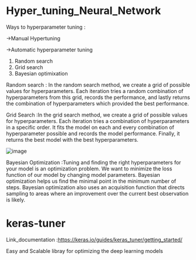 # Hyper_tuning_Neural_Network

Ways to hyperparameter tuning :

->Manual Hypertuning

->Automatic hyperparameter tuning

1.   Random search 
2.   Grid  search
3.   Bayesian optimixation

Random search : In the random search method, we create a grid of possible values for hyperparameters. Each iteration tries a random combination of hyperparameters from this grid, records the performance, and lastly returns the combination of hyperparameters which provided the best performance.

Grid Search :In the grid search method, we create a grid of possible values for hyperparameters. Each iteration tries a combination of hyperparameters in a specific order. It fits the model on each and every combination of hyperparameter possible and records the model performance. Finally, it returns the best model with the best hyperparameters. 

![image](https://user-images.githubusercontent.com/54509629/126820027-7292922b-a65a-4252-8fe5-d1b256b3d2cb.png)

Bayesian Optimization :Tuning and finding the right hyperparameters for your model is an optimization problem. We want to minimize the loss function of our model by changing model parameters. Bayesian optimization helps us find the minimal point in the minimum number of steps. Bayesian optimization also uses an acquisition function that directs sampling to areas where an improvement over the current best observation is likely.

# keras-tuner
Link_documentation :https://keras.io/guides/keras_tuner/getting_started/

Easy and Scalable libray for optimizing the deep learning models
